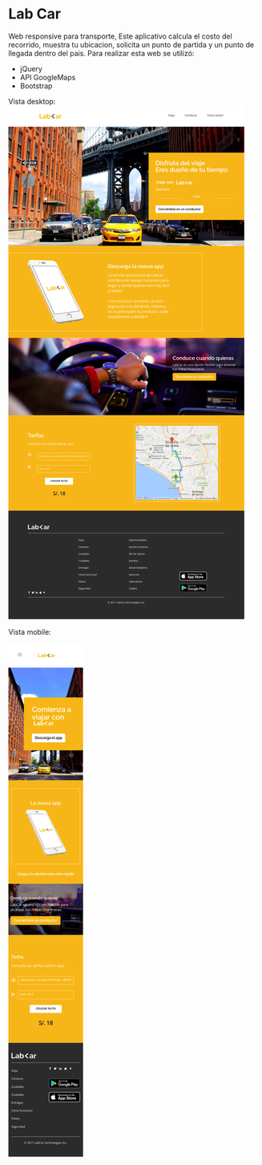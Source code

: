 # Lab Car

Web responsive para transporte, Este aplicativo calcula el costo del recorrido, muestra tu ubicacion, solicita un punto de partida y un punto de llegada dentro del pais.
 Para realizar esta web se utilizó:
 * jQuery
 * API GoogleMaps
 * Bootstrap

 Vista desktop:
![alt text](https://github.com/CindyMendoza/LabCar/blob/master/assets/vistas/desktop.png)

Vista mobile:

![alt text](https://github.com/CindyMendoza/LabCar/blob/master/assets/vistas/mobile.png)
